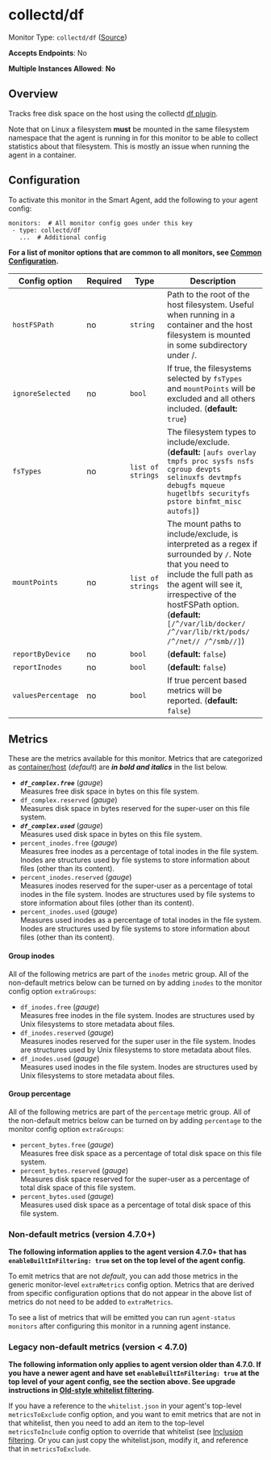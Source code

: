 
<!--- Generated by to-integrations-repo script in Smart Agent repo, DO NOT MODIFY HERE --->
<!--- GENERATED BY gomplate from scripts/docs/monitor-page.md.tmpl --->

# collectd/df

Monitor Type: `collectd/df` ([Source](https://github.com/signalfx/signalfx-agent/tree/master/internal/monitors/collectd/df))

**Accepts Endpoints**: No

**Multiple Instances Allowed**: **No**

## Overview

Tracks free disk space on the host using the collectd [df
plugin](https://collectd.org/wiki/index.php/Plugin:DF).

Note that on Linux a filesystem **must** be mounted in the same filesystem
namespace that the agent is running in for this monitor to be able to
collect statistics about that filesystem.  This is mostly an issue when
running the agent in a container.


## Configuration

To activate this monitor in the Smart Agent, add the following to your
agent config:

```
monitors:  # All monitor config goes under this key
 - type: collectd/df
   ...  # Additional config
```

**For a list of monitor options that are common to all monitors, see [Common
Configuration](../monitor-config.html#common-configuration).**


| Config option | Required | Type | Description |
| --- | --- | --- | --- |
| `hostFSPath` | no | `string` | Path to the root of the host filesystem.  Useful when running in a container and the host filesystem is mounted in some subdirectory under /. |
| `ignoreSelected` | no | `bool` | If true, the filesystems selected by `fsTypes` and `mountPoints` will be excluded and all others included. (**default:** `true`) |
| `fsTypes` | no | `list of strings` | The filesystem types to include/exclude. (**default:** `[aufs overlay tmpfs proc sysfs nsfs cgroup devpts selinuxfs devtmpfs debugfs mqueue hugetlbfs securityfs pstore binfmt_misc autofs]`) |
| `mountPoints` | no | `list of strings` | The mount paths to include/exclude, is interpreted as a regex if surrounded by `/`.  Note that you need to include the full path as the agent will see it, irrespective of the hostFSPath option. (**default:** `[/^/var/lib/docker/ /^/var/lib/rkt/pods/ /^/net// /^/smb//]`) |
| `reportByDevice` | no | `bool` |  (**default:** `false`) |
| `reportInodes` | no | `bool` |  (**default:** `false`) |
| `valuesPercentage` | no | `bool` | If true percent based metrics will be reported. (**default:** `false`) |


## Metrics

These are the metrics available for this monitor.
Metrics that are categorized as
[container/host](https://docs.signalfx.com/en/latest/admin-guide/usage.html#about-custom-bundled-and-high-resolution-metrics)
(*default*) are ***in bold and italics*** in the list below.


 - ***`df_complex.free`*** (*gauge*)<br>    Measures free disk space in bytes on this file system.
 - `df_complex.reserved` (*gauge*)<br>    Measures disk space in bytes reserved for the super-user on this file system.
 - ***`df_complex.used`*** (*gauge*)<br>    Measures used disk space in bytes on this file system.
 - `percent_inodes.free` (*gauge*)<br>    Measures free inodes as a percentage of total inodes in the file system.  Inodes are structures used by file systems to store information about files (other than its content).
 - `percent_inodes.reserved` (*gauge*)<br>    Measures inodes reserved for the super-user as a percentage of total inodes in the file system.  Inodes are structures used by file systems to store information about files (other than its content).
 - `percent_inodes.used` (*gauge*)<br>    Measures used inodes as a percentage of total inodes in the file system.  Inodes are structures used by file systems to store information about files (other than its content).

#### Group inodes
All of the following metrics are part of the `inodes` metric group. All of
the non-default metrics below can be turned on by adding `inodes` to the
monitor config option `extraGroups`:
 - `df_inodes.free` (*gauge*)<br>    Measures free inodes in the file system.  Inodes are structures used by Unix filesystems to store metadata about files.
 - `df_inodes.reserved` (*gauge*)<br>    Measures inodes reserved for the super user in the file system.  Inodes are structures used by Unix filesystems to store metadata about files.
 - `df_inodes.used` (*gauge*)<br>    Measures used inodes in the file system.  Inodes are structures used by Unix filesystems to store metadata about files.

#### Group percentage
All of the following metrics are part of the `percentage` metric group. All of
the non-default metrics below can be turned on by adding `percentage` to the
monitor config option `extraGroups`:
 - `percent_bytes.free` (*gauge*)<br>    Measures free disk space as a percentage of total disk space on this file system.
 - `percent_bytes.reserved` (*gauge*)<br>    Measures disk space reserved for the super-user as a percentage of total disk space of this file system.
 - `percent_bytes.used` (*gauge*)<br>    Measures used disk space as a percentage of total disk space of this file system.

### Non-default metrics (version 4.7.0+)

**The following information applies to the agent version 4.7.0+ that has
`enableBuiltInFiltering: true` set on the top level of the agent config.**

To emit metrics that are not _default_, you can add those metrics in the
generic monitor-level `extraMetrics` config option.  Metrics that are derived
from specific configuration options that do not appear in the above list of
metrics do not need to be added to `extraMetrics`.

To see a list of metrics that will be emitted you can run `agent-status
monitors` after configuring this monitor in a running agent instance.

### Legacy non-default metrics (version < 4.7.0)

**The following information only applies to agent version older than 4.7.0. If
you have a newer agent and have set `enableBuiltInFiltering: true` at the top
level of your agent config, see the section above. See upgrade instructions in
[Old-style whitelist filtering](../legacy-filtering.html#old-style-whitelist-filtering).**

If you have a reference to the `whitelist.json` in your agent's top-level
`metricsToExclude` config option, and you want to emit metrics that are not in
that whitelist, then you need to add an item to the top-level
`metricsToInclude` config option to override that whitelist (see [Inclusion
filtering](../legacy-filtering.html#inclusion-filtering).  Or you can just
copy the whitelist.json, modify it, and reference that in `metricsToExclude`.



